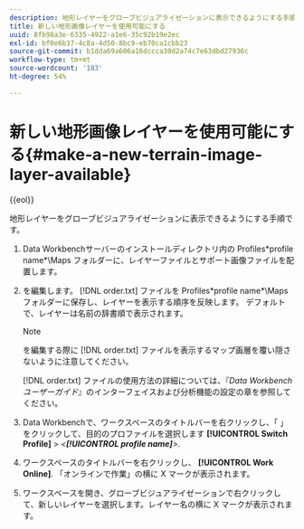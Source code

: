 ```yaml
---
description: 地形レイヤーをグローブビジュアライゼーションに表示できるようにする手順です。
title: 新しい地形画像レイヤーを使用可能にする
uuid: 8fb98a3e-6335-4922-a1e6-35c92b19e2ec
exl-id: bf0e6b37-4c8a-4d50-8bc9-eb70ca1cbb23
source-git-commit: b1dda69a606a16dccca30d2a74c7e63dbd27936c
workflow-type: tm+mt
source-wordcount: '183'
ht-degree: 54%

---
```


# 新しい地形画像レイヤーを使用可能にする{#make-a-new-terrain-image-layer-available}

{{eol}}

地形レイヤーをグローブビジュアライゼーションに表示できるようにする手順です。

1. Data Workbenchサーバーのインストールディレクトリ内の Profiles\*profile name*\Maps フォルダーに、レイヤーファイルとサポート画像ファイルを配置します。
1. を編集します。 [!DNL order.txt] ファイルを Profiles\*profile name*\Maps フォルダーに保存し、レイヤーを表示する順序を反映します。 デフォルトで、レイヤーは名前の辞書順で表示されます。

   >[!NOTE]
   >
   >を編集する際に [!DNL order.txt] ファイルを表示するマップ画層を覆い隠さないように注意してください。

   [!DNL order.txt] ファイルの使用方法の詳細については、『*Data Workbench ユーザーガイド*』のインターフェイスおよび分析機能の設定の章を参照してください。

1. Data Workbenchで、ワークスペースのタイトルバーを右クリックし、「 」をクリックして、目的のプロファイルを選択します **[!UICONTROL Switch Profile]** > *&lt;**[!UICONTROL profile name]**>*.
1. ワークスペースのタイトルバーを右クリックし、 **[!UICONTROL Work Online]**. 「オンラインで作業」の横に X マークが表示されます。
1. ワークスペースを開き、グローブビジュアライゼーションで右クリックして、新しいレイヤーを選択します。レイヤー名の横に X マークが表示されます。

